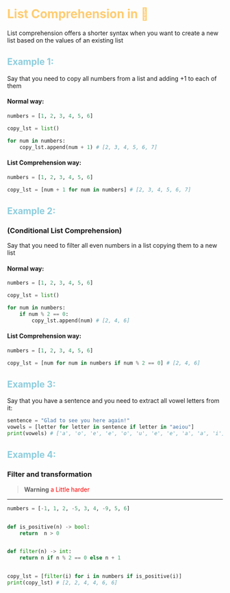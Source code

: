# <font color='#FFCC70'>List Comprehension in 🐍</font>

List comprehension offers a shorter syntax when you want to create a new list based on the values
of an existing list

## <font color='#8ECDDD'>Example 1:</font>
Say that you need to copy all numbers from a list and
adding +1 to each of them 



#### Normal way:
```python
numbers = [1, 2, 3, 4, 5, 6]

copy_lst = list()

for num in numbers:
    copy_lst.append(num + 1) # [2, 3, 4, 5, 6, 7]
```

#### List Comprehension way:
```python
numbers = [1, 2, 3, 4, 5, 6]

copy_lst = [num + 1 for num in numbers] # [2, 3, 4, 5, 6, 7]
```

## <font color='#8ECDDD'>Example 2:</font>
### (Conditional List Comprehension)
Say that you need to filter all even numbers 
in a list copying them to a new list

#### Normal way:
```python
numbers = [1, 2, 3, 4, 5, 6]

copy_lst = list()

for num in numbers:
    if num % 2 == 0:
        copy_lst.append(num) # [2, 4, 6]
```

#### List Comprehension way:
```python
numbers = [1, 2, 3, 4, 5, 6]

copy_lst = [num for num in numbers if num % 2 == 0] # [2, 4, 6]
```

## <font color='#8ECDDD'>Example 3:</font>
Say that you have a sentence and you need to 
extract all vowel letters from it:
```python
sentence = "Glad to see you here again!"
vowels = [letter for letter in sentence if letter in "aeiou"]
print(vowels) # ['a', 'o', 'e', 'e', 'o', 'u', 'e', 'e', 'a', 'a', 'i']
```

## <font color='#8ECDDD'>Example 4:</font>
### Filter and transformation 

> **Warning**
> <font color="red">a Little harder</font>
---

```python
numbers = [-1, 1, 2, -5, 3, 4, -9, 5, 6]


def is_positive(n) -> bool:
    return  n > 0


def filter(n) -> int:
    return n if n % 2 == 0 else n + 1


copy_lst = [filter(i) for i in numbers if is_positive(i)]
print(copy_lst) # [2, 2, 4, 4, 6, 6]
```